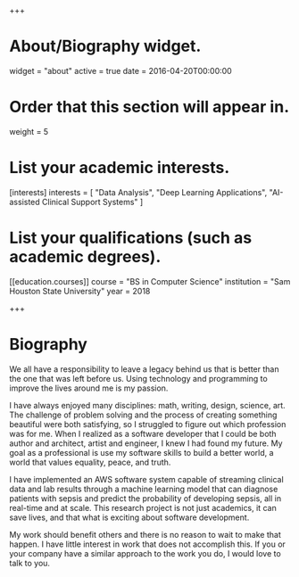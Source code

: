 +++
# About/Biography widget.
widget = "about"
active = true
date = 2016-04-20T00:00:00

# Order that this section will appear in.
weight = 5

# List your academic interests.
[interests]
  interests = [
    "Data Analysis",
    "Deep Learning Applications",
    "AI-assisted Clinical Support Systems"
  ]

# List your qualifications (such as academic degrees).
[[education.courses]]
  course = "BS in Computer Science"
  institution = "Sam Houston State University"
  year = 2018
 
+++

# Biography
We all have a responsibility to leave a legacy behind us that is better than the one that was left before us. Using technology and programming to improve the lives around me is my passion.

I have always enjoyed many disciplines: math, writing, design, science, art. The challenge of problem solving and the process of creating something beautiful were both satisfying, so I struggled to figure out which profession was for me. When I realized as a software developer that I could be both author and architect, artist and engineer, I knew I had found my future. My goal as a professional is use my software skills to build a better world, a world that values equality, peace, and truth.

I have implemented an AWS software system capable of streaming clinical data and lab results through a machine learning model that can diagnose patients with sepsis and predict the probability of developing sepsis, all in real-time and at scale. This research project is not just academics, it can save lives, and that what is exciting about software development.

My work should benefit others and there is no reason to wait to make that happen. I have little interest in work that does not accomplish this. If you or your company have a similar approach to the work you do, I would love to talk to you.
